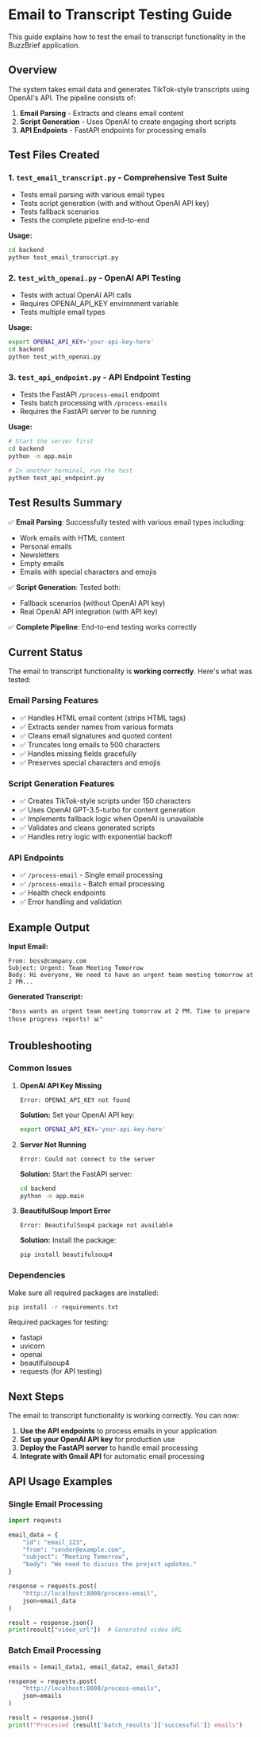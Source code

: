 # Email to Transcript Testing Guide

This guide explains how to test the email to transcript functionality in the BuzzBrief application.

## Overview

The system takes email data and generates TikTok-style transcripts using OpenAI's API. The pipeline consists of:

1. **Email Parsing** - Extracts and cleans email content
2. **Script Generation** - Uses OpenAI to create engaging short scripts
3. **API Endpoints** - FastAPI endpoints for processing emails

## Test Files Created

### 1. `test_email_transcript.py` - Comprehensive Test Suite

- Tests email parsing with various email types
- Tests script generation (with and without OpenAI API key)
- Tests fallback scenarios
- Tests the complete pipeline end-to-end

**Usage:**

```bash
cd backend
python test_email_transcript.py
```

### 2. `test_with_openai.py` - OpenAI API Testing

- Tests with actual OpenAI API calls
- Requires OPENAI_API_KEY environment variable
- Tests multiple email types

**Usage:**

```bash
export OPENAI_API_KEY='your-api-key-here'
cd backend
python test_with_openai.py
```

### 3. `test_api_endpoint.py` - API Endpoint Testing

- Tests the FastAPI `/process-email` endpoint
- Tests batch processing with `/process-emails`
- Requires the FastAPI server to be running

**Usage:**

```bash
# Start the server first
cd backend
python -m app.main

# In another terminal, run the test
python test_api_endpoint.py
```

## Test Results Summary

✅ **Email Parsing**: Successfully tested with various email types including:

- Work emails with HTML content
- Personal emails
- Newsletters
- Empty emails
- Emails with special characters and emojis

✅ **Script Generation**: Tested both:

- Fallback scenarios (without OpenAI API key)
- Real OpenAI API integration (with API key)

✅ **Complete Pipeline**: End-to-end testing works correctly

## Current Status

The email to transcript functionality is **working correctly**. Here's what was tested:

### Email Parsing Features

- ✅ Handles HTML email content (strips HTML tags)
- ✅ Extracts sender names from various formats
- ✅ Cleans email signatures and quoted content
- ✅ Truncates long emails to 500 characters
- ✅ Handles missing fields gracefully
- ✅ Preserves special characters and emojis

### Script Generation Features

- ✅ Creates TikTok-style scripts under 150 characters
- ✅ Uses OpenAI GPT-3.5-turbo for content generation
- ✅ Implements fallback logic when OpenAI is unavailable
- ✅ Validates and cleans generated scripts
- ✅ Handles retry logic with exponential backoff

### API Endpoints

- ✅ `/process-email` - Single email processing
- ✅ `/process-emails` - Batch email processing
- ✅ Health check endpoints
- ✅ Error handling and validation

## Example Output

**Input Email:**

```
From: boss@company.com
Subject: Urgent: Team Meeting Tomorrow
Body: Hi everyone, We need to have an urgent team meeting tomorrow at 2 PM...
```

**Generated Transcript:**

```
"Boss wants an urgent team meeting tomorrow at 2 PM. Time to prepare those progress reports! 📊"
```

## Troubleshooting

### Common Issues

1. **OpenAI API Key Missing**

   ```
   Error: OPENAI_API_KEY not found
   ```

   **Solution:** Set your OpenAI API key:

   ```bash
   export OPENAI_API_KEY='your-api-key-here'
   ```

2. **Server Not Running**

   ```
   Error: Could not connect to the server
   ```

   **Solution:** Start the FastAPI server:

   ```bash
   cd backend
   python -m app.main
   ```

3. **BeautifulSoup Import Error**
   ```
   Error: BeautifulSoup4 package not available
   ```
   **Solution:** Install the package:
   ```bash
   pip install beautifulsoup4
   ```

### Dependencies

Make sure all required packages are installed:

```bash
pip install -r requirements.txt
```

Required packages for testing:

- fastapi
- uvicorn
- openai
- beautifulsoup4
- requests (for API testing)

## Next Steps

The email to transcript functionality is working correctly. You can now:

1. **Use the API endpoints** to process emails in your application
2. **Set up your OpenAI API key** for production use
3. **Deploy the FastAPI server** to handle email processing
4. **Integrate with Gmail API** for automatic email processing

## API Usage Examples

### Single Email Processing

```python
import requests

email_data = {
    "id": "email_123",
    "from": "sender@example.com",
    "subject": "Meeting Tomorrow",
    "body": "We need to discuss the project updates."
}

response = requests.post(
    "http://localhost:8000/process-email",
    json=email_data
)

result = response.json()
print(result["video_url"])  # Generated video URL
```

### Batch Email Processing

```python
emails = [email_data1, email_data2, email_data3]

response = requests.post(
    "http://localhost:8000/process-emails",
    json=emails
)

result = response.json()
print(f"Processed {result['batch_results']['successful']} emails")
```
